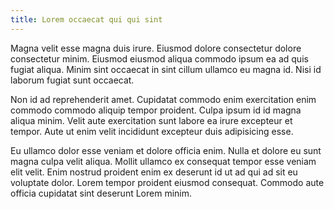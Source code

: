 ```yaml
---
title: Lorem occaecat qui qui sint
---
```


Magna velit esse magna duis irure. Eiusmod dolore consectetur dolore consectetur minim. Eiusmod eiusmod aliqua commodo ipsum ea ad quis fugiat aliqua. Minim sint occaecat in sint cillum ullamco eu magna id. Nisi id laborum fugiat sunt occaecat.

Non id ad reprehenderit amet. Cupidatat commodo enim exercitation enim commodo commodo aliquip tempor proident. Culpa ipsum id id magna aliqua minim. Velit aute exercitation sunt labore ea irure excepteur et tempor. Aute ut enim velit incididunt excepteur duis adipisicing esse.

Eu ullamco dolor esse veniam et dolore officia enim. Nulla et dolore eu sunt magna culpa velit aliqua. Mollit ullamco ex consequat tempor esse veniam elit velit. Enim nostrud proident enim ex deserunt id ut ad qui ad sit eu voluptate dolor. Lorem tempor proident eiusmod consequat. Commodo aute officia cupidatat sint deserunt Lorem minim.